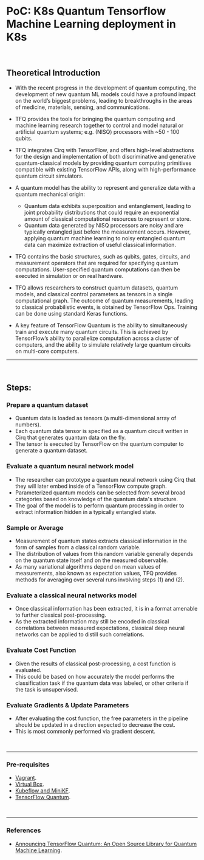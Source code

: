 # PoC: K8s Quantum Tensorflow Machine Learning deployment in K8s

<br>

## Theoretical Introduction

* With the recent progress in the development of quantum computing, the development of new quantum ML models could have a profound impact on the world’s biggest problems, leading to breakthroughs in the areas of medicine, materials, sensing, and communications.

* TFQ provides the tools for bringing the quantum computing and machine learning research together to control and model natural or artificial quantum systems; e.g. (NISQ) processors with ~50 - 100 qubits.

* TFQ integrates Cirq with TensorFlow, and offers high-level abstractions for the design and implementation of both discriminative and generative quantum-classical models by providing quantum computing primitives compatible with existing TensorFlow APIs, along with high-performance quantum circuit simulators.

* A quantum model has the ability to represent and generalize data with a quantum mechanical origin:
    - Quantum data exhibits superposition and entanglement, leading to joint probability distributions that could require an exponential amount of classical computational resources to represent or store.
    - Quantum data generated by NISQ processors are noisy and are typically entangled just before the measurement occurs. However, applying quantum machine learning to noisy entangled quantum data can maximize extraction of useful classical information. 


* TFQ contains the basic structures, such as qubits, gates, circuits, and measurement operators that are required for specifying quantum computations. User-specified quantum computations can then be executed in simulation or on real hardware.

* TFQ allows researchers to construct quantum datasets, quantum models, and classical control parameters as tensors in a single computational graph. The outcome of quantum measurements, leading to classical probabilistic events, is obtained by TensorFlow Ops. Training can be done using standard Keras functions.

* A key feature of TensorFlow Quantum is the ability to simultaneously train and execute many quantum circuits. This is achieved by TensorFlow’s ability to parallelize computation across a cluster of computers, and the ability to simulate relatively large quantum circuits on multi-core computers. 

--- 

<br>

## Steps:

### Prepare a quantum dataset

- Quantum data is loaded as tensors (a multi-dimensional array of numbers). 
- Each quantum data tensor is specified as a quantum circuit written in Cirq that generates quantum data on the fly. 
- The tensor is executed by TensorFlow on the quantum computer to generate a quantum dataset.

### Evaluate a quantum neural network model 

- The researcher can prototype a quantum neural network using Cirq that they will later embed inside of a TensorFlow compute graph. 
- Parameterized quantum models can be selected from several broad categories based on knowledge of the quantum data's structure. 
- The goal of the model is to perform quantum processing in order to extract information hidden in a typically entangled state. 

### Sample or Average 

- Measurement of quantum states extracts classical information in the form of samples from a classical random variable. 
- The distribution of values from this random variable generally depends on the quantum state itself and on the measured observable. 
- As many variational algorithms depend on mean values of measurements, also known as expectation values, TFQ provides methods for averaging over several runs involving steps (1) and (2).

### Evaluate a classical neural networks model 

- Once classical information has been extracted, it is in a format amenable to further classical post-processing.
- As the extracted information may still be encoded in classical correlations between measured expectations, classical deep neural networks can be applied to distill such correlations.

### Evaluate Cost Function 

- Given the results of classical post-processing, a cost function is evaluated. 
- This could be based on how accurately the model performs the classification task if the quantum data was labeled, or other criteria if the task is unsupervised.

### Evaluate Gradients & Update Parameters 

- After evaluating the cost function, the free parameters in the pipeline should be updated in a direction expected to decrease the cost.
- This is most commonly performed via gradient descent.

<br>

-----

### Pre-requisites

* [Vagrant](https://www.vagrantup.com/).
* [Virtual Box](https://www.virtualbox.org/).
* [Kubeflow and MiniKF](https://www.kubeflow.org/docs/other-guides/virtual-dev/getting-started-minikf/).
* [TensorFlow Quantum](https://github.com/tensorflow/quantum/blob/master/docs/install.md).


<br>

----

### References

* [Announcing TensorFlow Quantum: An Open Source Library for Quantum Machine Learning](https://ai.googleblog.com/2020/03/announcing-tensorflow-quantum-open.html).
